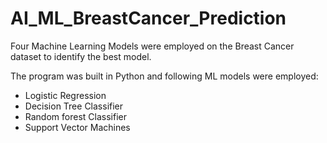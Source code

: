# AI_ML_BreastCancer_Prediction
Four Machine Learning Models were employed on the Breast Cancer dataset to identify the best model.

The program was built in Python and following ML models were employed:

* Logistic Regression
* Decision Tree Classifier
* Random forest Classifier
* Support Vector Machines

